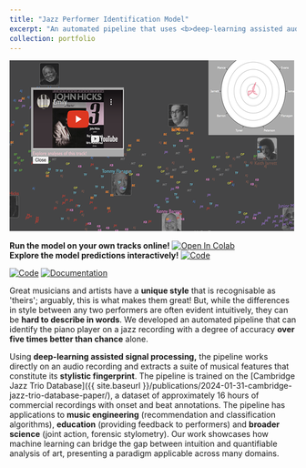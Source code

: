 ```yaml
---
title: "Jazz Performer Identification Model"
excerpt: "An automated pipeline that uses <b>deep-learning assisted audio signal processing</b> to <b>identify the performer</b> playing on a given jazz recording.<br><img src='/images/pianist-prediction_img.png'>"
collection: portfolio
---
```


<img src='/images/pianist-prediction_img.png' href="https://huwcheston.github.io/Cambridge-Jazz-Trio-Database/_static/prediction-app.html">

**Run the model on your own tracks online!** <a target="_blank" href="https://colab.research.google.com/github/HuwCheston/Cambridge-Jazz-Trio-Database/blob/main/example.ipynb">
  <img src="https://colab.research.google.com/assets/colab-badge.svg" alt="Open In Colab"/>
</a><br>
**Explore the model predictions interactively!** [![Code](http://img.shields.io/badge/Open_Prediction_Map-blue)](https://huwcheston.github.io/Cambridge-Jazz-Trio-Database/_static/prediction-app.html)<br>

[![Code](http://img.shields.io/badge/Code-available_on_GitHub-purple)](https://github.com/HuwCheston/Cambridge-Jazz-Trio-Database) [![Documentation](http://img.shields.io/badge/Documentation-available_online-purple)](https://huwcheston.github.io/Cambridge-Jazz-Trio-Database/)

Great musicians and artists have a **unique style** that is recognisable as 'theirs'; arguably, this is what makes them great! But, while the differences in style between any two performers are often evident intuitively, they can be **hard to describe in words**. We developed an automated pipeline that can identify the piano player on a jazz recording with a degree of accuracy **over five times better than chance** alone. 

Using **deep-learning assisted signal processing,** the pipeline works directly on an audio recording and extracts a suite of musical features that constitute its **stylistic fingerprint**. The pipeline is trained on the [Cambridge Jazz Trio Database]({{ site.baseurl }}/publications/2024-01-31-cambridge-jazz-trio-database-paper/), a dataset of approximately 16 hours of commercial recordings with onset and beat annotations. The pipeline has applications to **music engineering** (recommendation and classification algorithms), **education** (providing feedback to performers) and **broader science** (joint action, forensic stylometry). Our work showcases how machine learning can bridge the gap between intuition and quantifiable analysis of art, presenting a paradigm applicable across many domains.